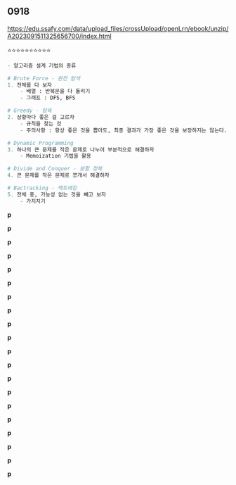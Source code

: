 ## 0918

https://edu.ssafy.com/data/upload_files/crossUpload/openLrn/ebook/unzip/A2023091511325656700/index.html

⭐⭐⭐⭐⭐⭐⭐⭐⭐⭐



```python
- 알고리즘 설계 기법의 종류

# Brute Force - 완전 탐색
1. 전체를 다 보자
	- 배열 : 반복문을 다 돌리기
    - 그래프 : DFS, BFS

# Greedy - 탐욕
2. 상황마다 좋은 걸 고르자
	- 규칙을 찾는 것
    - 주의사항 : 항상 좋은 것을 뽑아도, 최종 결과가 가장 좋은 것을 보장하지는 않는다.

# Dynamic Programming
3. 하나의 큰 문제를 작은 문제로 나누어 부분적으로 해결하자
	- Memoization 기법을 활용

# Divide and Conquer - 분할 정복
4. 큰 문제를 작은 문제로 쪼개서 해결하자

# Bactracking - 백트래킹
5. 전체 중, 가능성 없는 것을 빼고 보자
	- 가지치기
```





**p**



**p**



**p**



**p**



**p**



**p**



**p**



**p**



**p**



**p**



**p**



**p**



**p**



**p**



**p**



**p**



**p**



**p**



**p**



**p**



